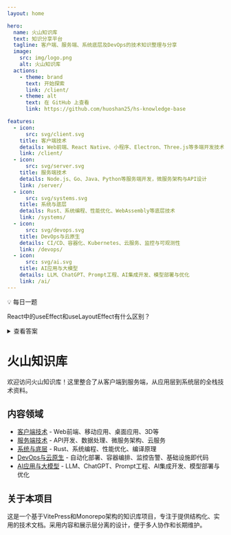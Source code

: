 ```yaml
---
layout: home

hero:
  name: 火山知识库
  text: 知识分享平台
  tagline: 客户端、服务端、系统底层及DevOps的技术知识整理与分享
  image:
    src: img/logo.png
    alt: 火山知识库
  actions:
    - theme: brand
      text: 开始探索
      link: /client/
    - theme: alt
      text: 在 GitHub 上查看
      link: https://github.com/huoshan25/hs-knowledge-base

features:
  - icon: 
      src: svg/client.svg
    title: 客户端技术
    details: Web前端、React Native、小程序、Electron、Three.js等多端开发技术与实践
    link: /client/
  - icon:
      src: svg/server.svg
    title: 服务端技术
    details: Node.js、Go、Java、Python等服务端开发，微服务架构与API设计
    link: /server/
  - icon:
      src: svg/systems.svg
    title: 系统与底层
    details: Rust、系统编程、性能优化、WebAssembly等底层技术
    link: /systems/
  - icon:
      src: svg/devops.svg
    title: DevOps与云原生
    details: CI/CD、容器化、Kubernetes、云服务、监控与可观测性
    link: /devops/
  - icon:
      src: svg/ai.svg
    title: AI应用与大模型
    details: LLM、ChatGPT、Prompt工程、AI集成开发、模型部署与优化
    link: /ai/
---
```


<div class="custom-block">
  <p class="custom-block-title">💡 每日一题</p>
  <p>React中的useEffect和useLayoutEffect有什么区别？</p>
  <details>
    <summary>查看答案</summary>
    <p>useEffect是异步执行的，而useLayoutEffect是同步执行的。useLayoutEffect会在所有DOM变更之后同步调用，但在浏览器绘制之前完成。这使得它适合于需要在DOM更新后立即执行的操作，如测量DOM元素或者调整布局。而useEffect是在浏览器绘制之后异步执行的，更适合大多数副作用操作。</p>
  </details>
</div>

# 火山知识库

欢迎访问火山知识库！这里整合了从客户端到服务端，从应用层到系统层的全栈技术资料。

## 内容领域

- [客户端技术](/client/) - Web前端、移动应用、桌面应用、3D等
- [服务端技术](/server/) - API开发、数据处理、微服务架构、云服务
- [系统与底层](/systems/) - Rust、系统编程、性能优化、编译原理
- [DevOps与云原生](/devops/) - 自动化部署、容器编排、监控告警、基础设施即代码
- [AI应用与大模型](/ai/) - LLM、ChatGPT、Prompt工程、AI集成开发、模型部署与优化

## 关于本项目

这是一个基于VitePress和Monorepo架构的知识库项目，专注于提供结构化、实用的技术文档。采用内容和展示层分离的设计，便于多人协作和长期维护。 